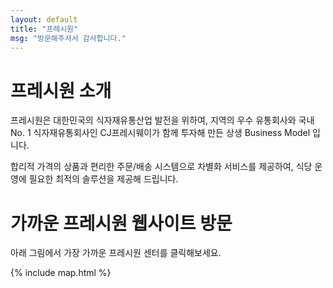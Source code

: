 ```yaml
---
layout: default
title: "프레시원"
msg: "방문해주셔서 감사합니다."
---
```


# 프레시원 소개

프레시원은 대한민국의 식자재유통산업 발전을 위하여, 지역의 우수 유통회사와 국내 No. 1 식자재유통회사인 CJ프레시웨이가 함께 투자해 만든 상생 Business Model 입니다.

합리적 가격의 상품과 편리한 주문/배송 시스템으로 차별화 서비스를 제공하여, 식당 운영에 필요한 최적의 솔루션을 제공해 드립니다.

# 가까운 프레시원 웹사이트 방문

아래 그림에서 가장 가까운 프레시원 센터를 클릭해보세요.

{% include map.html %}
